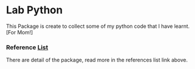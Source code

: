 # Lab Python
This Package is create to collect some of my python code that I have learnt. [For Mom!]

### Reference [List](./doc/)
There are detail of the package, read more in the references list link above.